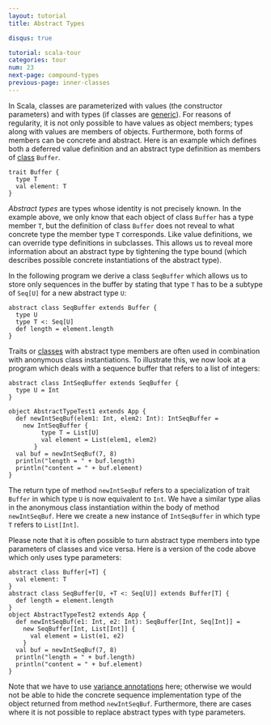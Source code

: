 ```yaml
---
layout: tutorial
title: Abstract Types

disqus: true

tutorial: scala-tour
categories: tour
num: 23
next-page: compound-types
previous-page: inner-classes
---
```


In Scala, classes are parameterized with values (the constructor parameters) and with types (if classes are [generic](generic-classes.html)). For reasons of regularity, it is not only possible to have values as object members; types along with values are members of objects. Furthermore, both forms of members can be concrete and abstract.
Here is an example which defines both a deferred value definition and an abstract type definition as members of [class](traits.html) `Buffer`.
 
```tut
trait Buffer {
  type T
  val element: T
}
```
 
*Abstract types* are types whose identity is not precisely known. In the example above, we only know that each object of class `Buffer` has a type member `T`, but the definition of class `Buffer` does not reveal to what concrete type the member type `T` corresponds. Like value definitions, we can override type definitions in subclasses. This allows us to reveal more information about an abstract type by tightening the type bound (which describes possible concrete instantiations of the abstract type).

In the following program we derive a class `SeqBuffer` which allows us to store only sequences in the buffer by stating that type `T` has to be a subtype of `Seq[U]` for a new abstract type `U`:
 
```tut
abstract class SeqBuffer extends Buffer {
  type U
  type T <: Seq[U]
  def length = element.length
}
```
 
Traits or [classes](classes.html) with abstract type members are often used in combination with anonymous class instantiations. To illustrate this, we now look at a program which deals with a sequence buffer that refers to a list of integers:
 
```tut
abstract class IntSeqBuffer extends SeqBuffer {
  type U = Int
}

object AbstractTypeTest1 extends App {
  def newIntSeqBuf(elem1: Int, elem2: Int): IntSeqBuffer =
    new IntSeqBuffer {
         type T = List[U]
         val element = List(elem1, elem2)
       }
  val buf = newIntSeqBuf(7, 8)
  println("length = " + buf.length)
  println("content = " + buf.element)
}
```
 
The return type of method `newIntSeqBuf` refers to a specialization of trait `Buffer` in which type `U` is now equivalent to `Int`. We have a similar type alias in the anonymous class instantiation within the body of method `newIntSeqBuf`. Here we create a new instance of `IntSeqBuffer` in which type `T` refers to `List[Int]`.

Please note that it is often possible to turn abstract type members into type parameters of classes and vice versa. Here is a version of the code above which only uses type parameters:
 
```tut
abstract class Buffer[+T] {
  val element: T
}
abstract class SeqBuffer[U, +T <: Seq[U]] extends Buffer[T] {
  def length = element.length
}
object AbstractTypeTest2 extends App {
  def newIntSeqBuf(e1: Int, e2: Int): SeqBuffer[Int, Seq[Int]] =
    new SeqBuffer[Int, List[Int]] {
      val element = List(e1, e2)
    }
  val buf = newIntSeqBuf(7, 8)
  println("length = " + buf.length)
  println("content = " + buf.element)
}
```
 
Note that we have to use [variance annotations](variances.html) here; otherwise we would not be able to hide the concrete sequence implementation type of the object returned from method `newIntSeqBuf`.  Furthermore, there are cases where it is not possible to replace abstract types with type parameters.

